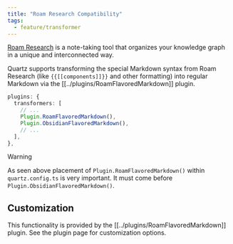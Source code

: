 ```yaml
---
title: "Roam Research Compatibility"
tags:
  - feature/transformer
---
```


[Roam Research](https://roamresearch.com) is a note-taking tool that organizes your knowledge graph in a unique and interconnected way.

Quartz supports transforming the special Markdown syntax from Roam Research (like `{{[[components]]}}` and other formatting) into
regular Markdown via the [[../plugins/RoamFlavoredMarkdown]] plugin.

```typescript title="quartz.config.ts"
plugins: {
  transformers: [
    // ...
    Plugin.RoamFlavoredMarkdown(),
    Plugin.ObsidianFlavoredMarkdown(),
    // ...
  ],
},
```

> [!warning]
> As seen above placement of `Plugin.RoamFlavoredMarkdown()` within `quartz.config.ts` is very important. It must come before `Plugin.ObsidianFlavoredMarkdown()`.

## Customization

This functionality is provided by the [[../plugins/RoamFlavoredMarkdown]] plugin. See the plugin page for customization options.
